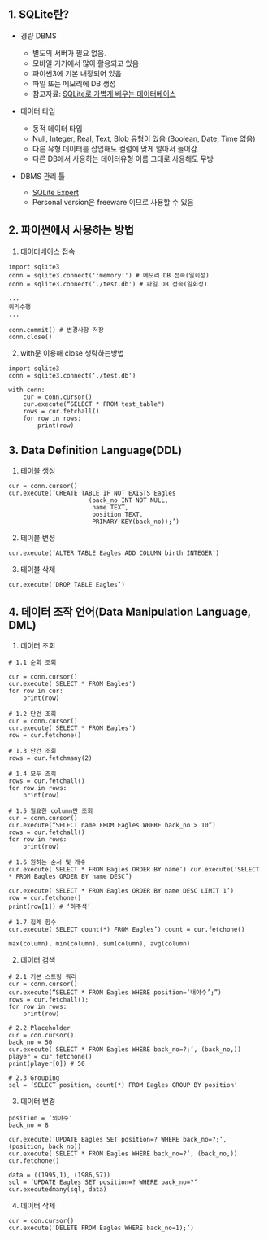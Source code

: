 ﻿## 1. SQLite란?

- 경량 DBMS
	- 별도의 서버가 필요 없음.
	- 모바일 기기에서 많이 활용되고 있음
	- 파이썬3에 기본 내장되어 있음
	- 파일 또는 메모리에 DB 생성
	- 참고자료: [SQLite로 가볍게 배우는 데이터베이스](https://wikidocs.net/book/1530)

- 데이터 타입
	- 동적 데이터 타입 
	- Null, Integer, Real, Text, Blob 유형이 있음 (Boolean, Date, Time 없음) 
	-  다른 유형 데이터를 삽입해도 컬럼에 맞게 알아서 들어감. 
	-  다른 DB에서 사용하는 데이터유형 이름 그대로 사용해도 무방

- DBMS 관리 툴 
	- [SQLite Expert](http://www.sqliteexpert.com/download.html)
	- Personal version은 freeware 이므로 사용할 수 있음

## **2. 파이썬에서 사용하는 방법**

1. 데이터베이스 접속 
```{.python}  
import sqlite3 
conn = sqlite3.connect(':memory:') # 메모리 DB 접속(일회성) 
conn = sqlite3.connect(‘./test.db') # 파일 DB 접속(일회성)
```
```
...
쿼리수행
...
```

```{.python}
conn.commit() # 변경사항 저장
conn.close()
```

2. with문 이용해 close 생략하는방법 
```{.python}
import sqlite3 
conn = sqlite3.connect(‘./test.db')

with conn: 
	cur = conn.cursor() 
	cur.execute(“SELECT * FROM test_table") 
	rows = cur.fetchall() 
	for row in rows: 
		print(row)
```
## **3. Data Definition Language(DDL)**

1. 테이블 생성
```{.python}
cur = conn.cursor() 
cur.execute(‘CREATE TABLE IF NOT EXISTS Eagles 
					  (back_no INT NOT NULL, 
					   name TEXT, 
					   position TEXT, 
					   PRIMARY KEY(back_no));’)
```

2. 테이블 변셩 
```{.python
cur.execute(‘ALTER TABLE Eagles ADD COLUMN birth INTEGER’)
```

3. 테이블 삭제
```{.python}
cur.execute(‘DROP TABLE Eagles’)
```

## **4. 데이터 조작 언어(Data Manipulation Language, DML)**

1. 데이터 조회  
```{.python}
# 1.1 순회 조회

cur = conn.cursor() 
cur.execute('SELECT * FROM Eagles') 
for row in cur: 
	print(row)

# 1.2 단건 조회
cur = conn.cursor() 
cur.execute('SELECT * FROM Eagles') 
row = cur.fetchone()

# 1.3 단건 조회
rows = cur.fetchmany(2)

# 1.4 모두 조회
rows = cur.fetchall() 
for row in rows: 
	print(row)

# 1.5 필요한 column만 조회
cur = conn.cursor() 
cur.execute(“SELECT name FROM Eagles WHERE back_no > 10”) 
rows = cur.fetchall() 
for row in rows: 
	print(row)

# 1.6 원하는 순서 및 개수
cur.execute('SELECT * FROM Eagles ORDER BY name’) cur.execute('SELECT * FROM Eagles ORDER BY name DESC’)

cur.execute('SELECT * FROM Eagles ORDER BY name DESC LIMIT 1’) 
row = cur.fetchone() 
print(row[1]) # ‘하주석’

# 1.7 집계 함수
cur.execute('SELECT count(*) FROM Eagles’) count = cur.fetchone()

max(column), min(column), sum(column), avg(column)
```  

2. 데이터 검색 

```{.python}
# 2.1 기본 스트링 쿼리
cur = conn.cursor() 
cur.execute(“SELECT * FROM Eagles WHERE position=‘내야수’;”) 
rows = cur.fetchall(); 
for row in rows: 
	print(row)

# 2.2 Placeholder
cur = con.cursor() 
back_no = 50 
cur.execute('SELECT * FROM Eagles WHERE back_no=?;‘, (back_no,)) 
player = cur.fetchone() 
print(player[0]) # 50

# 2.3 Grouping
sql = ‘SELECT position, count(*) FROM Eagles GROUP BY position’
```

3. 데이터 변경 
```{.python}
position = ‘외야수’ 
back_no = 8 

cur.execute(‘UPDATE Eagles SET position=? WHERE back_no=?;‘, (position, back_no)) 
cur.execute('SELECT * FROM Eagles WHERE back_no=?‘, (back_no,)) 
cur.fetchone() 

data = ((1995,1), (1986,57)) 
sql = ‘UPDATE Eagles SET position=? WHERE back_no=?‘ cur.executedmany(sql, data)
```

4. 데이터 삭제
```{.python}
cur = con.cursor() 
cur.execute(‘DELETE FROM Eagles WHERE back_no=1);’)
```
